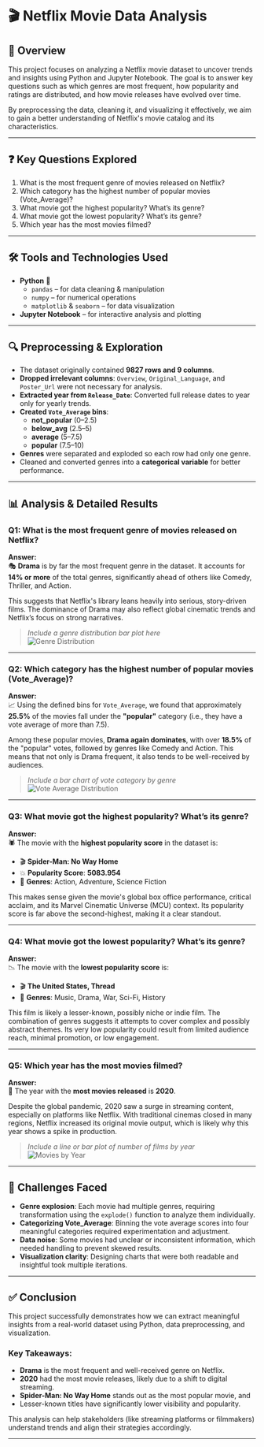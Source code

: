 # 🎬 Netflix Movie Data Analysis

## 📖 Overview

This project focuses on analyzing a Netflix movie dataset to uncover trends and insights using Python and Jupyter Notebook. The goal is to answer key questions such as which genres are most frequent, how popularity and ratings are distributed, and how movie releases have evolved over time.

By preprocessing the data, cleaning it, and visualizing it effectively, we aim to gain a better understanding of Netflix's movie catalog and its characteristics.

---

## ❓ Key Questions Explored

1. What is the most frequent genre of movies released on Netflix?
2. Which category has the highest number of popular movies (Vote_Average)?
3. What movie got the highest popularity? What’s its genre?
4. What movie got the lowest popularity? What’s its genre?
5. Which year has the most movies filmed?

---

## 🛠️ Tools and Technologies Used

- **Python** 🐍
  - `pandas` – for data cleaning & manipulation
  - `numpy` – for numerical operations
  - `matplotlib` & `seaborn` – for data visualization
- **Jupyter Notebook** – for interactive analysis and plotting

---

## 🔍 Preprocessing & Exploration

- The dataset originally contained **9827 rows and 9 columns**.
- **Dropped irrelevant columns**: `Overview`, `Original_Language`, and `Poster_Url` were not necessary for analysis.
- **Extracted year from `Release_Date`**: Converted full release dates to year only for yearly trends.
- **Created `Vote_Average` bins**:
  - **not_popular** (0–2.5)
  - **below_avg** (2.5–5)
  - **average** (5–7.5)
  - **popular** (7.5–10)
- **Genres** were separated and exploded so each row had only one genre.
- Cleaned and converted genres into a **categorical variable** for better performance.

---

## 📊 Analysis & Detailed Results

### Q1: What is the most frequent genre of movies released on Netflix?

**Answer:**  
🎭 **Drama** is by far the most frequent genre in the dataset. It accounts for **14% or more** of the total genres, significantly ahead of others like Comedy, Thriller, and Action.

This suggests that Netflix's library leans heavily into serious, story-driven films. The dominance of Drama may also reflect global cinematic trends and Netflix’s focus on strong narratives.

> _Include a genre distribution bar plot here_  
> ![Genre Distribution](images/genre_distribution.png)

---

### Q2: Which category has the highest number of popular movies (Vote_Average)?

**Answer:**  
📈 Using the defined bins for `Vote_Average`, we found that approximately **25.5%** of the movies fall under the **"popular"** category (i.e., they have a vote average of more than 7.5).

Among these popular movies, **Drama again dominates**, with over **18.5%** of the "popular" votes, followed by genres like Comedy and Action. This means that not only is Drama frequent, it also tends to be well-received by audiences.

> _Include a bar chart of vote category by genre_  
> ![Vote Average Distribution](images/vote_average_distribution.png)

---

### Q3: What movie got the highest popularity? What’s its genre?

**Answer:**  
🕷️ The movie with the **highest popularity score** in the dataset is:

- 🎬 **Spider-Man: No Way Home**  
- 💥 **Popularity Score**: **5083.954**  
- 📂 **Genres**: Action, Adventure, Science Fiction

This makes sense given the movie's global box office performance, critical acclaim, and its Marvel Cinematic Universe (MCU) context. Its popularity score is far above the second-highest, making it a clear standout.

---

### Q4: What movie got the lowest popularity? What’s its genre?

**Answer:**  
📉 The movie with the **lowest popularity score** is:

- 🎬 **The United States, Thread**  
- 📂 **Genres**: Music, Drama, War, Sci-Fi, History

This film is likely a lesser-known, possibly niche or indie film. The combination of genres suggests it attempts to cover complex and possibly abstract themes. Its very low popularity could result from limited audience reach, minimal promotion, or low engagement.

---

### Q5: Which year has the most movies filmed?

**Answer:**  
📆 The year with the **most movies released** is **2020**.

Despite the global pandemic, 2020 saw a surge in streaming content, especially on platforms like Netflix. With traditional cinemas closed in many regions, Netflix increased its original movie output, which is likely why this year shows a spike in production.

> _Include a line or bar plot of number of films by year_  
> ![Movies by Year](images/movies_by_year.png)

---

## 🚧 Challenges Faced

- **Genre explosion**: Each movie had multiple genres, requiring transformation using the `explode()` function to analyze them individually.
- **Categorizing Vote_Average**: Binning the vote average scores into four meaningful categories required experimentation and adjustment.
- **Data noise**: Some movies had unclear or inconsistent information, which needed handling to prevent skewed results.
- **Visualization clarity**: Designing charts that were both readable and insightful took multiple iterations.

---

## ✅ Conclusion

This project successfully demonstrates how we can extract meaningful insights from a real-world dataset using Python, data preprocessing, and visualization.

### Key Takeaways:
- **Drama** is the most frequent and well-received genre on Netflix.
- **2020** had the most movie releases, likely due to a shift to digital streaming.
- **Spider-Man: No Way Home** stands out as the most popular movie, and
- Lesser-known titles have significantly lower visibility and popularity.

This analysis can help stakeholders (like streaming platforms or filmmakers) understand trends and align their strategies accordingly.

---

